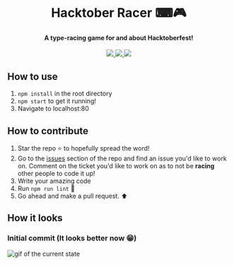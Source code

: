 
<h1 align="center">
  Hacktober Racer ⌨🎮
  <br>
</h1>

<h4 align="center">A type-racing game for and about Hacktoberfest!</h4>

<p align="center">
  <a href="https://GitHub.com/LukeGarrigan/hacktober-race/graphs/contributors/">
      <img src="https://img.shields.io/github/contributors/LukeGarrigan/hacktober-race.svg">
  </a>
   <a href="https://GitHub.com/LukeGarrigan/hacktober-race/issues/">
      <img src="https://img.shields.io/github/issues/LukeGarrigan/hacktober-race.svg">
  </a>
  
  <a href="https://twitter.com/intent/follow?screen_name=luke_garrigan">
      <img src="https://img.shields.io/twitter/follow/luke_garrigan.svg?label=Follow">
  </a>
 
  
</p>

## How to use
1. `npm install` in the root directory
2. `npm start` to get it running!
3. Navigate to localhost:80


## How to contribute
1. Star the repo ⭐ to hopefully spread the word!
2. Go to the [issues](https://github.com/LukeGarrigan/hacktober-race/issues) section of the repo and find an issue you'd like to work on. Comment on the ticket you'd like to work on as to not be **racing** other people to code it up! 
3. Write your amazing code
4. Run `npm run lint` 📗
3. Go ahead and make a pull request. ⬆

## How it looks

### Initial commit (It looks better now 😁)
![gif of the current state](https://user-images.githubusercontent.com/12545967/66150335-d6d83380-e60c-11e9-9aa7-6b5d86866cd8.gif)



